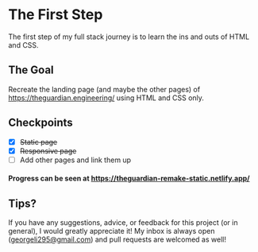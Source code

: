 # The First Step

The first step of my full stack journey is to learn the ins and outs of HTML and CSS.

## The Goal

Recreate the landing page (and maybe the other pages) of https://theguardian.engineering/ using HTML and CSS only.

## Checkpoints

- [x]  ~~Static page~~
- [x] ~~Responsive page~~
- [ ] Add other pages and link them up

#### Progress can be seen at https://theguardian-remake-static.netlify.app/

## Tips?

If you have any suggestions, advice, or feedback for this project (or in general), I would greatly appreciate it!  My inbox is always open (georgeli295@gmail.com) and pull requests are welcomed as well!